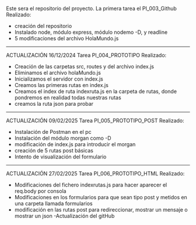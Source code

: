 Este sera el repositorio del proyecto.
La primera tarea el PI_003_Github
Realizado:

- creación del repositorio
- Instalado node, módulo express, módulo nodemo -D, y readline
- 5 modificaciones del archivo HolaMundo.js

---

ACTUALIZACIÓN 16/12/2024
Tarea PI_004_PROTOTIPO
Realizado:

- Creación de las carpetas src, routes y del archivo index.js
- Eliminamos el archivo holaMundo.js
- Inicializamos el servidor con index.js
- Creamos las primeras rutas en index.js
- Creamos el index de ruta indexruta.js en la carpeta de rutas, donde pondremos en realidad todas nuestras rutas
- creamos la ruta json para probar

---

ACTUALIZACIÓN 09/02/2025
Tarea PI_005_PROTOTIPO_POST
Realizado:

- Instalación de Postman en el pc
- Instalación del módulo morgan como -D
- modificación de index.js para introducir el morgan
- creación de 5 rutas post básicas
- Intento de visualización del formulario

---

ACTUALIZACIÓN 27/02/2025
Tarea PI_006_PROTOTIPO_HTML
Realizado:

- Modificaciones del fichero indexrutas.js para hacer aparecer el req.body por consola
- Modificaciones en los formularios para que sean tipo post y metidos en una carpeta llamada formularios
- modificación en las rutas post para redireccionar, mostrar un mensaje o mostrar un json
-Actualización del gitHub

